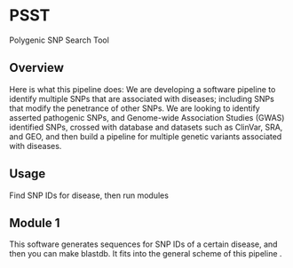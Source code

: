 # PSST
Polygenic SNP Search Tool

## Overview

Here is what this pipeline does: We are developing a software pipeline to identify multiple SNPs that are associated with diseases; including SNPs that modify the penetrance of other SNPs. We are looking to identify asserted pathogenic SNPs, and Genome-wide Association Studies (GWAS) identified SNPs, crossed with database and datasets such as ClinVar, SRA, and GEO, and then build a pipeline for multiple genetic variants associated with diseases.

## Usage

Find SNP IDs for disease, then run modules

## Module 1

This software generates sequences for SNP IDs of a certain disease, and then you can make blastdb.  It fits into the general scheme of this pipeline <here>.  
